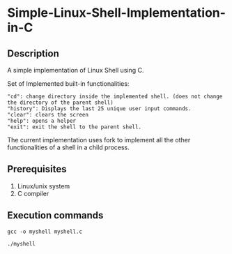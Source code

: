 # Simple-Linux-Shell-Implementation-in-C

## Description
A simple implementation of Linux Shell using C. 

Set of Implemented built-in functionalities:
```
"cd": change directory inside the implemented shell. (does not change the directory of the parent shell)
"history": Displays the last 25 unique user input commands.
"clear": clears the screen
"help": opens a helper
"exit": exit the shell to the parent shell.

```
The current implementation uses fork to implement all the other functionalities of a shell in a child process.
## Prerequisites

1. Linux/unix system
2. C compiler

## Execution commands

```
gcc -o myshell myshell.c

./myshell

```

